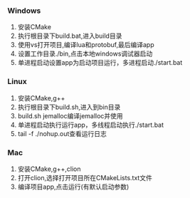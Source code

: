 ### Windows
1. 安装CMake
2. 执行根目录下build.bat,进入build目录
3. 使用vs打开项目,编译lua和protobuf,最后编译app
4. 设置工作目录./bin,点击本地windows调试器启动
5. 单进程启动设置app为启动项目运行，多进程启动./start.bat
### Linux
1. 安装CMake,g++
2. 执行根目录下build.sh,进入到bin目录
3. build.sh jemalloc编译jemalloc并使用
4. 单进程启动执行运行app，多线程启动执行./start.bat 
5. tail -f ./nohup.out查看运行日志
### Mac
1. 安装CMake,g++,clion
2. 打开clion,选择打开项目所在CMakeLists.txt文件
3. 编译项目app,点击运行(有默认启动参数)